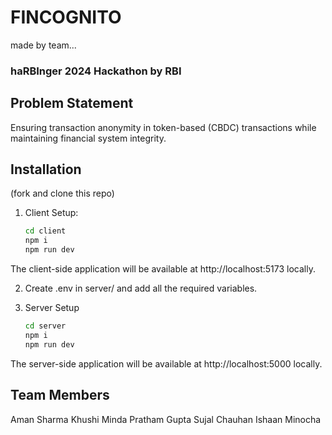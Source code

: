 # FINCOGNITO
made by team...

### haRBInger 2024 Hackathon by RBI

## Problem Statement

Ensuring transaction anonymity in token-based (CBDC) transactions while maintaining financial system integrity.

## Installation

(fork and clone this repo)

1. Client Setup:

   ```bash
   cd client
   npm i
   npm run dev
   ```

The client-side application will be available at http://localhost:5173 locally.

2. Create .env in server/ and add all the required variables.

2. Server Setup

   ```bash
   cd server
   npm i
   npm run dev
   ```

The server-side application will be available at http://localhost:5000 locally.

## Team Members

Aman Sharma
Khushi Minda
Pratham Gupta
Sujal Chauhan
Ishaan Minocha
